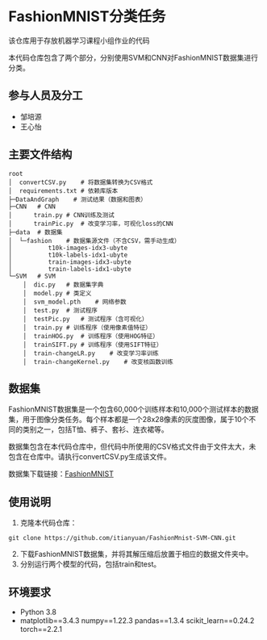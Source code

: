 # FashionMNIST分类任务

该仓库用于存放机器学习课程小组作业的代码

本代码仓库包含了两个部分，分别使用SVM和CNN对FashionMNIST数据集进行分类。

## 参与人员及分工

- 邹培源
- 王心怡

## 主要文件结构

```
root
│  convertCSV.py	# 将数据集转换为CSV格式
│  requirements.txt	# 依赖库版本
├─DataAndGraph    # 测试结果（数据和图表）
├─CNN	# CNN
│      train.py	# CNN训练及测试
│      trainPic.py	# 改变学习率，可视化loss的CNN
├─data	# 数据集
│  └─fashion	# 数据集源文件（不含CSV，需手动生成）
│          t10k-images-idx3-ubyte
│          t10k-labels-idx1-ubyte
│          train-images-idx3-ubyte
│          train-labels-idx1-ubyte
└─SVM	# SVM
    │  dic.py	# 数据集字典
    │  model.py	# 类定义
    │  svm_model.pth	# 网络参数
    │  test.py	# 测试程序
    │  testPic.py	# 测试程序（含可视化）
    │  train.py	# 训练程序（使用像素值特征）
    │  trainHOG.py	# 训练程序（使用HOG特征）
    │  trainSIFT.py	# 训练程序（使用SIFT特征）
    │  train-changeLR.py	# 改变学习率训练
    │  train-changeKernel.py	# 改变核函数训练
```

## 数据集

FashionMNIST数据集是一个包含60,000个训练样本和10,000个测试样本的数据集，用于图像分类任务。每个样本都是一个28x28像素的灰度图像，属于10个不同的类别之一，包括T恤、裤子、套衫、连衣裙等。

数据集包含在本代码仓库中，但代码中所使用的CSV格式文件由于文件太大，未包含在仓库中。请执行convertCSV.py生成该文件。

数据集下载链接：[FashionMNIST](https://github.com/zalandoresearch/fashion-mnist)

## 使用说明

1. 克隆本代码仓库：

```
git clone https://github.com/itianyuan/FashionMnist-SVM-CNN.git
```
2. 下载FashionMNIST数据集，并将其解压缩后放置于相应的数据文件夹中。
3. 分别运行两个模型的代码，包括train和test。

## 环境要求

- Python 3.8
- matplotlib\==3.4.3
  numpy\==1.22.3
  pandas\==1.3.4
  scikit_learn\==0.24.2
  torch\==2.2.1
